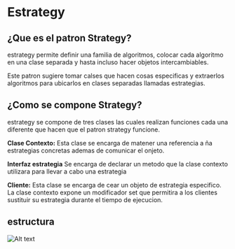 # Estrategy

## ¿Que es el patron Strategy?
estrategy permite definir una familia de algoritmos, colocar cada algoritmo en una clase separada y hasta incluso hacer objetos intercambiables.

Este patron sugiere tomar calses que hacen cosas especificas y extraerlos algoritmos para ubicarlos en clases separadas llamadas estrategias. 

## ¿Como se compone Strategy?
estrategy se compone de tres clases las cuales realizan funciones cada una diferente que hacen que el patron strategy funcione. 

**Clase Contexto:** Esta clase se encarga de matener una referencia a ña estrategias concretas ademas de comunicar el onjeto.

**Interfaz estrategia** Se encarga de declarar un metodo que la clase contexto utilizara para llevar a cabo una estrategia

**Cliente:** Esta clase se encarga de cear un objeto de estrategia especifico. La clase contexto expone un modificador set que permitira a los clientes sustituir su estrategia durante el tiempo de ejecucion. 

## estructura

![Alt text](https://refactoring.guru/images/patterns/diagrams/strategy/structure-indexed.png)
